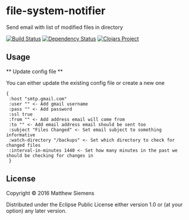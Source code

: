 # file-system-notifier

Send email with list of modified files in directory

[![Build Status](https://travis-ci.org/matthewsiemens/clojure-yahoo-finance.svg?branch=master)](https://travis-ci.org/matthewsiemens/clojure-file-change-notifier)
[![Dependency Status](https://www.versioneye.com/user/projects/56f8387635630e0034fda557/badge.svg)](https://www.versioneye.com/clojure/file-change-notifier:file-change-notifier/)
[![Clojars Project](https://img.shields.io/clojars/v/file-change-notifier.svg)](https://clojars.org/file-change-notifier)

## Usage

** Update config file **

You can either update the existing config file or create a new one

```
{
 :host "smtp.gmail.com"
 :user "" <- Add gmail username
 :pass "" <- Add password
 :ssl true
 :from "" <- Add address email will come from
 :to "" <- Add email address email should be sent too
 :subject "Files Changed" <- Set email subject to something informative
 :watch-directory "/backups" <- Set which directory to check for changed files
 :interval-in-minutes 1440 <- Set how many minutes in the past we should be checking for changes in
 }
```

## License

Copyright © 2016 Matthew Siemens

Distributed under the Eclipse Public License either version 1.0 or (at
your option) any later version.
